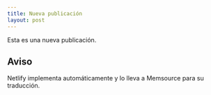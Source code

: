 ```yaml
---
title: Nueva publicación
layout: post
---
```


Esta es una nueva publicación.

## Aviso

Netlify implementa automáticamente y lo lleva a Memsource para su traducción.
